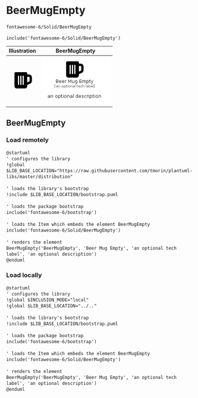 # BeerMugEmpty


```text
fontawesome-6/Solid/BeerMugEmpty
```

```text
include('fontawesome-6/Solid/BeerMugEmpty')
```



| Illustration | BeerMugEmpty |
| :---: | :---: |
| ![illustration for Illustration](../../fontawesome-6/Solid/BeerMugEmpty.png) | ![illustration for BeerMugEmpty](../../fontawesome-6/Solid/BeerMugEmpty.Local.png) |




## BeerMugEmpty

### Load remotely
```plantuml
@startuml
' configures the library
!global $LIB_BASE_LOCATION="https://raw.githubusercontent.com/tmorin/plantuml-libs/master/distribution"

' loads the library's bootstrap
!include $LIB_BASE_LOCATION/bootstrap.puml

' loads the package bootstrap
include('fontawesome-6/bootstrap')

' loads the Item which embeds the element BeerMugEmpty
include('fontawesome-6/Solid/BeerMugEmpty')

' renders the element
BeerMugEmpty('BeerMugEmpty', 'Beer Mug Empty', 'an optional tech label', 'an optional description')
@enduml
```

### Load locally
```plantuml
@startuml
' configures the library
!global $INCLUSION_MODE="local"
!global $LIB_BASE_LOCATION="../.."

' loads the library's bootstrap
!include $LIB_BASE_LOCATION/bootstrap.puml

' loads the package bootstrap
include('fontawesome-6/bootstrap')

' loads the Item which embeds the element BeerMugEmpty
include('fontawesome-6/Solid/BeerMugEmpty')

' renders the element
BeerMugEmpty('BeerMugEmpty', 'Beer Mug Empty', 'an optional tech label', 'an optional description')
@enduml
```

